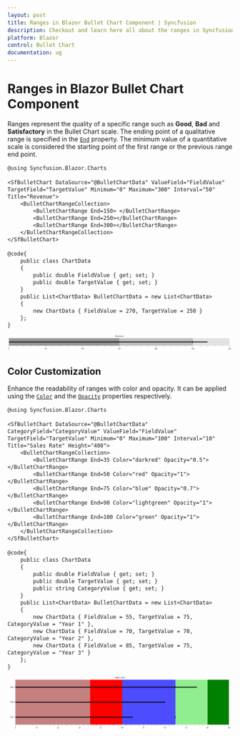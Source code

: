 ```yaml
---
layout: post
title: Ranges in Blazor Bullet Chart Component | Syncfusion
description: Checkout and learn here all about the ranges in Syncfusion Blazor Bullet Chart component and much more.
platform: Blazor
control: Bullet Chart 
documentation: ug
---
```


# Ranges in Blazor Bullet Chart Component

Ranges represent the quality of a specific range such as **Good**, **Bad** and **Satisfactory** in the Bullet Chart scale. The ending point of a qualitative range is specified in the [`End`](https://help.syncfusion.com/cr/blazor/Syncfusion.Blazor.Charts.BulletChartRange.html#Syncfusion_Blazor_Charts_BulletChartRange_End) property. The minimum value of a quantitative scale is considered the starting point of the first range or the previous range end point.

```cshtml
@using Syncfusion.Blazor.Charts

<SfBulletChart DataSource="@BulletChartData" ValueField="FieldValue" TargetField="TargetValue" Minimum="0" Maximum="300" Interval="50" Title="Revenue">
    <BulletChartRangeCollection>
        <BulletChartRange End=150> </BulletChartRange>
        <BulletChartRange End=250></BulletChartRange>
        <BulletChartRange End=300></BulletChartRange>
    </BulletChartRangeCollection>
</SfBulletChart>

@code{
    public class ChartData
    {
        public double FieldValue { get; set; }
        public double TargetValue { get; set; }
    }
    public List<ChartData> BulletChartData = new List<ChartData>
    {
        new ChartData { FieldValue = 270, TargetValue = 250 }
    };
}
```

![Ranges in Bullet Chart](images/range.png)

## Color Customization

Enhance the readability of ranges with color and opacity. It can be applied using the [`Color`](https://help.syncfusion.com/cr/blazor/Syncfusion.Blazor.Charts.BulletChartRange.html#Syncfusion_Blazor_Charts_BulletChartRange_Color) and the [`Opacity`](https://help.syncfusion.com/cr/blazor/Syncfusion.Blazor.Charts.BulletChartRange.html#Syncfusion_Blazor_Charts_BulletChartRange_Opacity) properties respectively.

```cshtml
@using Syncfusion.Blazor.Charts

<SfBulletChart DataSource="@BulletChartData" CategoryField="CategoryValue" ValueField="FieldValue" TargetField="TargetValue" Minimum="0" Maximum="100" Interval="10" Title="Sales Rate" Height="400">
    <BulletChartRangeCollection>
        <BulletChartRange End=35 Color="darkred" Opacity="0.5"></BulletChartRange>
        <BulletChartRange End=50 Color="red" Opacity="1"></BulletChartRange>
        <BulletChartRange End=75 Color="blue" Opacity="0.7"></BulletChartRange>
        <BulletChartRange End=90 Color="lightgreen" Opacity="1"></BulletChartRange>
        <BulletChartRange End=100 Color="green" Opacity="1"></BulletChartRange>
    </BulletChartRangeCollection>
</SfBulletChart>

@code{
    public class ChartData
    {
        public double FieldValue { get; set; }
        public double TargetValue { get; set; }
        public string CategoryValue { get; set; }
    }
    public List<ChartData> BulletChartData = new List<ChartData>
    {
        new ChartData { FieldValue = 55, TargetValue = 75, CategoryValue = "Year 1" },
        new ChartData { FieldValue = 70, TargetValue = 70, CategoryValue = "Year 2" },
        new ChartData { FieldValue = 85, TargetValue = 75, CategoryValue = "Year 3" }
    };
}
```

![Ranges with color customization](images/range-custom.png)
